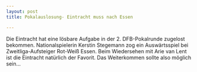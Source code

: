 ```yaml
---
layout: post
title: Pokalauslosung- Eintracht muss nach Essen

---
```


Die Eintracht hat eine lösbare Aufgabe in der 2. DFB-Pokalrunde zugelost bekommen. Nationalspielerin Kerstin Stegemann zog ein Auswärtsspiel bei Zweitliga-Aufsteiger Rot-Weiß Essen. Beim Wiedersehen mit Arie van Lent ist die Eintracht natürlich der Favorit. Das Weiterkommen sollte also möglich sein...


